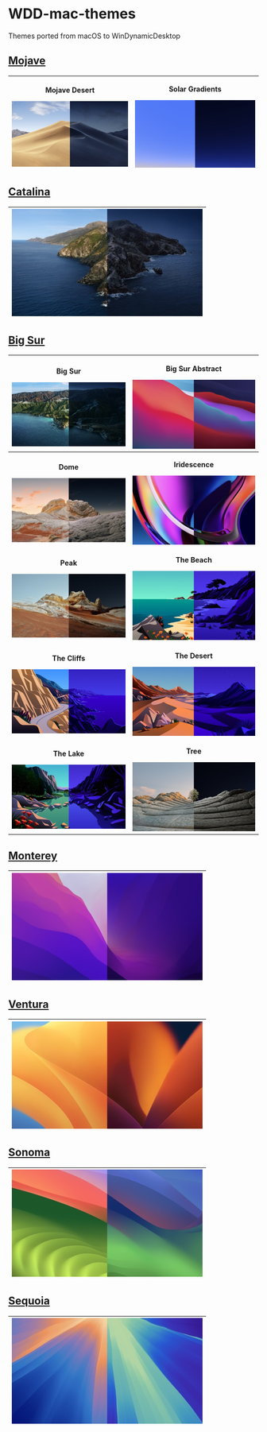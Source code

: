 # WDD-mac-themes
Themes ported from macOS to WinDynamicDesktop

## [Mojave](https://github.com/t1m0thyj/WDD-mac-themes/releases/tag/mojave)

| <p>**Mojave Desert**</p> [![Mojave Desert](images/Mojave_Desert.jpg)](https://github.com/t1m0thyj/WDD-mac-themes/releases/download/mojave/Mojave_Desert.ddw) | <p>**Solar Gradients**</p> [![Solar Gradients](images/Solar_Gradients.jpg)](https://github.com/t1m0thyj/WDD-mac-themes/releases/download/mojave/Solar_Gradients.ddw) |
| :---: | :---: |

## [Catalina](https://github.com/t1m0thyj/WDD-mac-themes/releases/tag/catalina)

| [![Catalina](images/Catalina.jpg)](https://github.com/t1m0thyj/WDD-mac-themes/releases/download/catalina/Catalina.ddw) |
| :---: |

## [Big Sur](https://github.com/t1m0thyj/WDD-mac-themes/releases/tag/big-sur)

| <p>**Big Sur**</p> [![Big Sur](images/Big_Sur.jpg)](https://github.com/t1m0thyj/WDD-mac-themes/releases/download/big-sur/Big_Sur.ddw) | <p>**Big Sur Abstract**</p> [![Big Sur Abstract](images/Big_Sur_Abstract.jpg)](https://github.com/t1m0thyj/WDD-mac-themes/releases/download/big-sur/Big_Sur_Abstract_2.ddw) |
| :---: | :---: |
| <p>**Dome**</p> [![Dome](images/Dome.jpg)](https://github.com/t1m0thyj/WDD-mac-themes/releases/download/big-sur/Dome.ddw) | <p>**Iridescence**</p> [![Iridescence](images/Iridescence.jpg)](https://github.com/t1m0thyj/WDD-mac-themes/releases/download/big-sur/Iridescence.ddw) |
| <p>**Peak**</p> [![Peak](images/Peak.jpg)](https://github.com/t1m0thyj/WDD-mac-themes/releases/download/big-sur/Peak.ddw) | <p>**The Beach**</p> [![The Beach](images/The_Beach.jpg)](https://github.com/t1m0thyj/WDD-mac-themes/releases/download/big-sur/The_Beach.ddw) |
| <p>**The Cliffs**</p> [![The Cliffs](images/The_Cliffs.jpg)](https://github.com/t1m0thyj/WDD-mac-themes/releases/download/big-sur/The_Cliffs.ddw) | <p>**The Desert**</p> [![The Desert](images/The_Desert.jpg)](https://github.com/t1m0thyj/WDD-mac-themes/releases/download/big-sur/The_Desert.ddw) |
| <p>**The Lake**</p> [![The Lake](images/The_Lake.jpg)](https://github.com/t1m0thyj/WDD-mac-themes/releases/download/big-sur/The_Lake.ddw) | <p>**Tree**</p> [![Tree](images/Tree.jpg)](https://github.com/t1m0thyj/WDD-mac-themes/releases/download/big-sur/Tree.ddw) |

## [Monterey](https://github.com/t1m0thyj/WDD-mac-themes/releases/tag/monterey)

| [![Monterey Abstract](images/Monterey_Abstract.jpg)](https://github.com/t1m0thyj/WDD-mac-themes/releases/download/monterey/Monterey_Abstract.ddw) |
| :---: |

## [Ventura](https://github.com/t1m0thyj/WDD-mac-themes/releases/tag/ventura)

| [![Ventura Abstract](images/Ventura_Abstract.jpg)](https://github.com/t1m0thyj/WDD-mac-themes/releases/download/ventura/Ventura_Abstract.ddw) |
| :---: |

## [Sonoma](https://github.com/t1m0thyj/WDD-mac-themes/releases/tag/sonoma)

| [![Sonoma Abstract](images/Sonoma_Abstract.jpg)](https://github.com/t1m0thyj/WDD-mac-themes/releases/download/sonoma/Sonoma_Abstract.ddw) |
| :---: |

## [Sequoia](https://github.com/t1m0thyj/WDD-mac-themes/releases/tag/sequoia)

| [![Sequoia](images/Sequoia_Abstract.jpg)](https://github.com/t1m0thyj/WDD-mac-themes/releases/download/sequoia/Sequoia_Abstract.ddw) |
| :---: |
